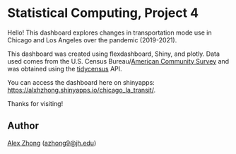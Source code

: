 # Statistical Computing, Project 4

Hello! This dashboard explores changes in transportation mode use in Chicago and Los Angeles over the pandemic (2019-2021). 

This dashboard was created using flexdashboard, Shiny, and plotly. Data used comes from the U.S. Census Bureau/[American Community Survey](https://www.census.gov/programs-surveys/acs) and was obtained using the [tidycensus](https://walker-data.com/tidycensus/) API.

You can access the dashboard here on shinyapps: https://alxhzhong.shinyapps.io/chicago_la_transit/.

Thanks for visiting!

## Author
[Alex Zhong](https://github.com/alxhzhong/) (azhong9@jh.edu)
